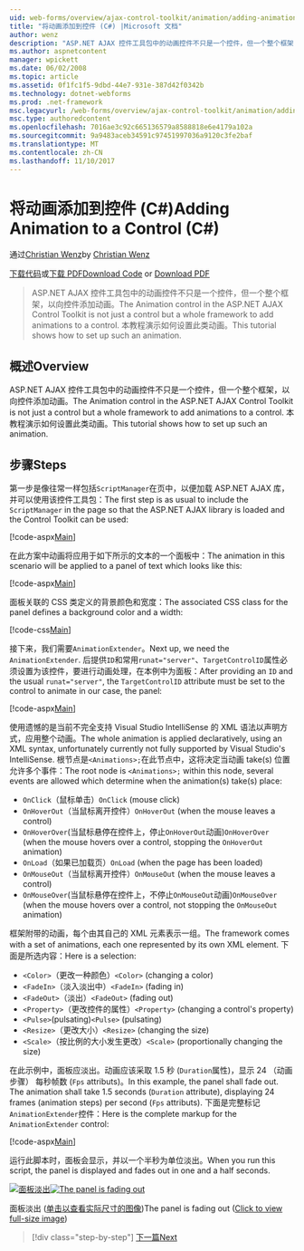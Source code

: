 ```yaml
---
uid: web-forms/overview/ajax-control-toolkit/animation/adding-animation-to-a-control-cs
title: "将动画添加到控件 (C#) |Microsoft 文档"
author: wenz
description: "ASP.NET AJAX 控件工具包中的动画控件不只是一个控件，但一个整个框架，以向控件添加动画。 本教程演示如何..."
ms.author: aspnetcontent
manager: wpickett
ms.date: 06/02/2008
ms.topic: article
ms.assetid: 0f1fc1f5-9dbd-44e7-931e-387d42f0342b
ms.technology: dotnet-webforms
ms.prod: .net-framework
msc.legacyurl: /web-forms/overview/ajax-control-toolkit/animation/adding-animation-to-a-control-cs
msc.type: authoredcontent
ms.openlocfilehash: 7016ae3c92c665136579a8588818e6e4179a102a
ms.sourcegitcommit: 9a9483aceb34591c97451997036a9120c3fe2baf
ms.translationtype: MT
ms.contentlocale: zh-CN
ms.lasthandoff: 11/10/2017
---
```

<a name="adding-animation-to-a-control-c"></a><span data-ttu-id="c68f1-104">将动画添加到控件 (C#)</span><span class="sxs-lookup"><span data-stu-id="c68f1-104">Adding Animation to a Control (C#)</span></span>
====================
<span data-ttu-id="c68f1-105">通过[Christian Wenz](https://github.com/wenz)</span><span class="sxs-lookup"><span data-stu-id="c68f1-105">by [Christian Wenz](https://github.com/wenz)</span></span>

<span data-ttu-id="c68f1-106">[下载代码](http://download.microsoft.com/download/f/9/a/f9a26acd-8df4-4484-8a18-199e4598f411/Animation1.cs.zip)或[下载 PDF](http://download.microsoft.com/download/6/7/1/6718d452-ff89-4d3f-a90e-c74ec2d636a3/animation1CS.pdf)</span><span class="sxs-lookup"><span data-stu-id="c68f1-106">[Download Code](http://download.microsoft.com/download/f/9/a/f9a26acd-8df4-4484-8a18-199e4598f411/Animation1.cs.zip) or [Download PDF](http://download.microsoft.com/download/6/7/1/6718d452-ff89-4d3f-a90e-c74ec2d636a3/animation1CS.pdf)</span></span>

> <span data-ttu-id="c68f1-107">ASP.NET AJAX 控件工具包中的动画控件不只是一个控件，但一个整个框架，以向控件添加动画。</span><span class="sxs-lookup"><span data-stu-id="c68f1-107">The Animation control in the ASP.NET AJAX Control Toolkit is not just a control but a whole framework to add animations to a control.</span></span> <span data-ttu-id="c68f1-108">本教程演示如何设置此类动画。</span><span class="sxs-lookup"><span data-stu-id="c68f1-108">This tutorial shows how to set up such an animation.</span></span>


## <a name="overview"></a><span data-ttu-id="c68f1-109">概述</span><span class="sxs-lookup"><span data-stu-id="c68f1-109">Overview</span></span>

<span data-ttu-id="c68f1-110">ASP.NET AJAX 控件工具包中的动画控件不只是一个控件，但一个整个框架，以向控件添加动画。</span><span class="sxs-lookup"><span data-stu-id="c68f1-110">The Animation control in the ASP.NET AJAX Control Toolkit is not just a control but a whole framework to add animations to a control.</span></span> <span data-ttu-id="c68f1-111">本教程演示如何设置此类动画。</span><span class="sxs-lookup"><span data-stu-id="c68f1-111">This tutorial shows how to set up such an animation.</span></span>

## <a name="steps"></a><span data-ttu-id="c68f1-112">步骤</span><span class="sxs-lookup"><span data-stu-id="c68f1-112">Steps</span></span>

<span data-ttu-id="c68f1-113">第一步是像往常一样包括`ScriptManager`在页中，以便加载 ASP.NET AJAX 库，并可以使用该控件工具包：</span><span class="sxs-lookup"><span data-stu-id="c68f1-113">The first step is as usual to include the `ScriptManager` in the page so that the ASP.NET AJAX library is loaded and the Control Toolkit can be used:</span></span>

[!code-aspx[Main](adding-animation-to-a-control-cs/samples/sample1.aspx)]

<span data-ttu-id="c68f1-114">在此方案中动画将应用于如下所示的文本的一个面板中：</span><span class="sxs-lookup"><span data-stu-id="c68f1-114">The animation in this scenario will be applied to a panel of text which looks like this:</span></span>

[!code-aspx[Main](adding-animation-to-a-control-cs/samples/sample2.aspx)]

<span data-ttu-id="c68f1-115">面板关联的 CSS 类定义的背景颜色和宽度：</span><span class="sxs-lookup"><span data-stu-id="c68f1-115">The associated CSS class for the panel defines a background color and a width:</span></span>

[!code-css[Main](adding-animation-to-a-control-cs/samples/sample3.css)]

<span data-ttu-id="c68f1-116">接下来，我们需要`AnimationExtender`。</span><span class="sxs-lookup"><span data-stu-id="c68f1-116">Next up, we need the `AnimationExtender`.</span></span> <span data-ttu-id="c68f1-117">后提供`ID`和常用`runat="server"`、`TargetControlID`属性必须设置为该控件，要进行动画处理，在本例中为面板：</span><span class="sxs-lookup"><span data-stu-id="c68f1-117">After providing an `ID` and the usual `runat="server"`, the `TargetControlID` attribute must be set to the control to animate in our case, the panel:</span></span>

[!code-aspx[Main](adding-animation-to-a-control-cs/samples/sample4.aspx)]

<span data-ttu-id="c68f1-118">使用遗憾的是当前不完全支持 Visual Studio IntelliSense 的 XML 语法以声明方式，应用整个动画。</span><span class="sxs-lookup"><span data-stu-id="c68f1-118">The whole animation is applied declaratively, using an XML syntax, unfortunately currently not fully supported by Visual Studio's IntelliSense.</span></span> <span data-ttu-id="c68f1-119">根节点是`<Animations>;`在此节点中，这将决定当动画 take(s) 位置允许多个事件：</span><span class="sxs-lookup"><span data-stu-id="c68f1-119">The root node is `<Animations>;` within this node, several events are allowed which determine when the animation(s) take(s) place:</span></span>

- <span data-ttu-id="c68f1-120">`OnClick`（鼠标单击）</span><span class="sxs-lookup"><span data-stu-id="c68f1-120">`OnClick` (mouse click)</span></span>
- <span data-ttu-id="c68f1-121">`OnHoverOut`（当鼠标离开控件）</span><span class="sxs-lookup"><span data-stu-id="c68f1-121">`OnHoverOut` (when the mouse leaves a control)</span></span>
- <span data-ttu-id="c68f1-122">`OnHoverOver`(当鼠标悬停在控件上，停止`OnHoverOut`动画)</span><span class="sxs-lookup"><span data-stu-id="c68f1-122">`OnHoverOver` (when the mouse hovers over a control, stopping the `OnHoverOut` animation)</span></span>
- <span data-ttu-id="c68f1-123">`OnLoad`（如果已加载页）</span><span class="sxs-lookup"><span data-stu-id="c68f1-123">`OnLoad` (when the page has been loaded)</span></span>
- <span data-ttu-id="c68f1-124">`OnMouseOut`（当鼠标离开控件）</span><span class="sxs-lookup"><span data-stu-id="c68f1-124">`OnMouseOut` (when the mouse leaves a control)</span></span>
- <span data-ttu-id="c68f1-125">`OnMouseOver`(当鼠标悬停在控件上，不停止`OnMouseOut`动画)</span><span class="sxs-lookup"><span data-stu-id="c68f1-125">`OnMouseOver` (when the mouse hovers over a control, not stopping the `OnMouseOut` animation)</span></span>

<span data-ttu-id="c68f1-126">框架附带的动画，每个由其自己的 XML 元素表示一组。</span><span class="sxs-lookup"><span data-stu-id="c68f1-126">The framework comes with a set of animations, each one represented by its own XML element.</span></span> <span data-ttu-id="c68f1-127">下面是所选内容：</span><span class="sxs-lookup"><span data-stu-id="c68f1-127">Here is a selection:</span></span>

- <span data-ttu-id="c68f1-128">`<Color>`（更改一种颜色）</span><span class="sxs-lookup"><span data-stu-id="c68f1-128">`<Color>` (changing a color)</span></span>
- <span data-ttu-id="c68f1-129">`<FadeIn>`（淡入淡出中）</span><span class="sxs-lookup"><span data-stu-id="c68f1-129">`<FadeIn>` (fading in)</span></span>
- <span data-ttu-id="c68f1-130">`<FadeOut>`（淡出）</span><span class="sxs-lookup"><span data-stu-id="c68f1-130">`<FadeOut>` (fading out)</span></span>
- <span data-ttu-id="c68f1-131">`<Property>`（更改控件的属性）</span><span class="sxs-lookup"><span data-stu-id="c68f1-131">`<Property>` (changing a control's property)</span></span>
- <span data-ttu-id="c68f1-132">`<Pulse>`(pulsating)</span><span class="sxs-lookup"><span data-stu-id="c68f1-132">`<Pulse>` (pulsating)</span></span>
- <span data-ttu-id="c68f1-133">`<Resize>`（更改大小）</span><span class="sxs-lookup"><span data-stu-id="c68f1-133">`<Resize>` (changing the size)</span></span>
- <span data-ttu-id="c68f1-134">`<Scale>`（按比例的大小发生更改）</span><span class="sxs-lookup"><span data-stu-id="c68f1-134">`<Scale>` (proportionally changing the size)</span></span>

<span data-ttu-id="c68f1-135">在此示例中，面板应淡出。动画应该采取 1.5 秒 (`Duration`属性)，显示 24 （动画步骤） 每秒帧数 (`Fps` attributs)。</span><span class="sxs-lookup"><span data-stu-id="c68f1-135">In this example, the panel shall fade out. The animation shall take 1.5 seconds (`Duration` attribute), displaying 24 frames (animation steps) per second (`Fps` attributs).</span></span> <span data-ttu-id="c68f1-136">下面是完整标记`AnimationExtender`控件：</span><span class="sxs-lookup"><span data-stu-id="c68f1-136">Here is the complete markup for the `AnimationExtender` control:</span></span>

[!code-aspx[Main](adding-animation-to-a-control-cs/samples/sample5.aspx)]

<span data-ttu-id="c68f1-137">运行此脚本时，面板会显示，并以一个半秒为单位淡出。</span><span class="sxs-lookup"><span data-stu-id="c68f1-137">When you run this script, the panel is displayed and fades out in one and a half seconds.</span></span>


<span data-ttu-id="c68f1-138">[![面板淡出](adding-animation-to-a-control-cs/_static/image2.png)](adding-animation-to-a-control-cs/_static/image1.png)</span><span class="sxs-lookup"><span data-stu-id="c68f1-138">[![The panel is fading out](adding-animation-to-a-control-cs/_static/image2.png)](adding-animation-to-a-control-cs/_static/image1.png)</span></span>

<span data-ttu-id="c68f1-139">面板淡出 ([单击以查看实际尺寸的图像](adding-animation-to-a-control-cs/_static/image3.png))</span><span class="sxs-lookup"><span data-stu-id="c68f1-139">The panel is fading out ([Click to view full-size image](adding-animation-to-a-control-cs/_static/image3.png))</span></span>

>[!div class="step-by-step"]
[<span data-ttu-id="c68f1-140">下一篇</span><span class="sxs-lookup"><span data-stu-id="c68f1-140">Next</span></span>](executing-several-animations-at-the-same-time-cs.md)
